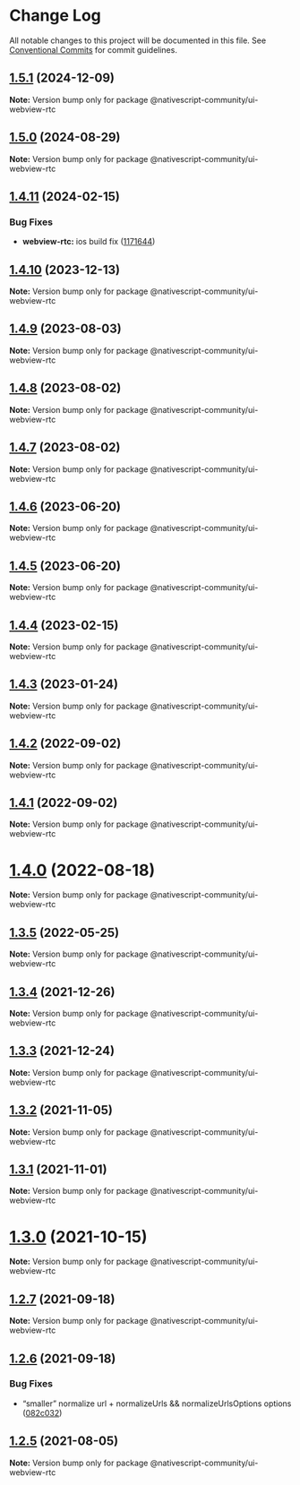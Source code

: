 # Change Log

All notable changes to this project will be documented in this file.
See [Conventional Commits](https://conventionalcommits.org) for commit guidelines.

## [1.5.1](https://github.com/nativescript-community/ui-collectionview/compare/v1.5.0...v1.5.1) (2024-12-09)

**Note:** Version bump only for package @nativescript-community/ui-webview-rtc

## [1.5.0](https://github.com/nativescript-community/ui-collectionview/compare/v1.4.11...v1.5.0) (2024-08-29)

**Note:** Version bump only for package @nativescript-community/ui-webview-rtc

## [1.4.11](https://github.com/nativescript-community/ui-collectionview/compare/v1.4.10...v1.4.11) (2024-02-15)

### Bug Fixes

* **webview-rtc:** ios build fix ([1171644](https://github.com/nativescript-community/ui-collectionview/commit/1171644b27e30a7617842839c5fe7c49180a414d))

## [1.4.10](https://github.com/nativescript-community/ui-collectionview/compare/v1.4.9...v1.4.10) (2023-12-13)

**Note:** Version bump only for package @nativescript-community/ui-webview-rtc

## [1.4.9](https://github.com/nativescript-community/ui-collectionview/compare/v1.4.8...v1.4.9) (2023-08-03)

**Note:** Version bump only for package @nativescript-community/ui-webview-rtc

## [1.4.8](https://github.com/nativescript-community/ui-collectionview/compare/v1.4.7...v1.4.8) (2023-08-02)

**Note:** Version bump only for package @nativescript-community/ui-webview-rtc

## [1.4.7](https://github.com/nativescript-community/ui-collectionview/compare/v1.4.6...v1.4.7) (2023-08-02)

**Note:** Version bump only for package @nativescript-community/ui-webview-rtc

## [1.4.6](https://github.com/nativescript-community/ui-collectionview/compare/v1.4.5...v1.4.6) (2023-06-20)

**Note:** Version bump only for package @nativescript-community/ui-webview-rtc

## [1.4.5](https://github.com/nativescript-community/ui-collectionview/compare/v1.4.4...v1.4.5) (2023-06-20)

**Note:** Version bump only for package @nativescript-community/ui-webview-rtc

## [1.4.4](https://github.com/nativescript-community/ui-collectionview/compare/v1.4.3...v1.4.4) (2023-02-15)

**Note:** Version bump only for package @nativescript-community/ui-webview-rtc

## [1.4.3](https://github.com/nativescript-community/ui-collectionview/compare/v1.4.2...v1.4.3) (2023-01-24)

**Note:** Version bump only for package @nativescript-community/ui-webview-rtc

## [1.4.2](https://github.com/nativescript-community/ui-collectionview/compare/v1.4.1...v1.4.2) (2022-09-02)

**Note:** Version bump only for package @nativescript-community/ui-webview-rtc

## [1.4.1](https://github.com/nativescript-community/ui-collectionview/compare/v1.4.0...v1.4.1) (2022-09-02)

**Note:** Version bump only for package @nativescript-community/ui-webview-rtc

# [1.4.0](https://github.com/nativescript-community/ui-collectionview/compare/v1.3.5...v1.4.0) (2022-08-18)

**Note:** Version bump only for package @nativescript-community/ui-webview-rtc

## [1.3.5](https://github.com/nativescript-community/ui-collectionview/compare/v1.3.4...v1.3.5) (2022-05-25)

**Note:** Version bump only for package @nativescript-community/ui-webview-rtc

## [1.3.4](https://github.com/nativescript-community/ui-collectionview/compare/v1.3.3...v1.3.4) (2021-12-26)

**Note:** Version bump only for package @nativescript-community/ui-webview-rtc

## [1.3.3](https://github.com/nativescript-community/ui-collectionview/compare/v1.3.2...v1.3.3) (2021-12-24)

**Note:** Version bump only for package @nativescript-community/ui-webview-rtc

## [1.3.2](https://github.com/nativescript-community/ui-collectionview/compare/v1.3.1...v1.3.2) (2021-11-05)

**Note:** Version bump only for package @nativescript-community/ui-webview-rtc

## [1.3.1](https://github.com/nativescript-community/ui-collectionview/compare/v1.3.0...v1.3.1) (2021-11-01)

**Note:** Version bump only for package @nativescript-community/ui-webview-rtc

# [1.3.0](https://github.com/nativescript-community/ui-collectionview/compare/v1.2.7...v1.3.0) (2021-10-15)

**Note:** Version bump only for package @nativescript-community/ui-webview-rtc

## [1.2.7](https://github.com/nativescript-community/ui-collectionview/compare/v1.2.6...v1.2.7) (2021-09-18)

**Note:** Version bump only for package @nativescript-community/ui-webview-rtc

## [1.2.6](https://github.com/nativescript-community/ui-collectionview/compare/v1.2.5...v1.2.6) (2021-09-18)

### Bug Fixes

* “smaller” normalize url + normalizeUrls && normalizeUrlsOptions options ([082c032](https://github.com/nativescript-community/ui-collectionview/commit/082c032d015d99c670af20c1107fc3b30bdb2bbe))

## [1.2.5](https://github.com/nativescript-community/ui-collectionview/compare/v1.2.4...v1.2.5) (2021-08-05)

**Note:** Version bump only for package @nativescript-community/ui-webview-rtc

